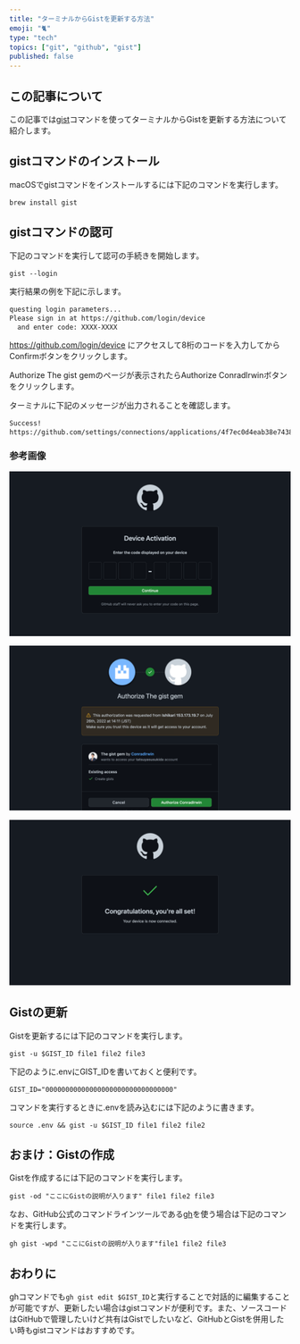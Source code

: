 ```yaml
---
title: "ターミナルからGistを更新する方法"
emoji: "🐈"
type: "tech"
topics: ["git", "github", "gist"]
published: false
---
```


## この記事について

この記事では[gist](https://github.com/defunkt/gist)コマンドを使ってターミナルからGistを更新する方法について紹介します。



## gistコマンドのインストール

macOSでgistコマンドをインストールするには下記のコマンドを実行します。

```shell
brew install gist
```



## gistコマンドの認可

下記のコマンドを実行して認可の手続きを開始します。

```shell
gist --login
```

実行結果の例を下記に示します。

```
questing login parameters...
Please sign in at https://github.com/login/device
  and enter code: XXXX-XXXX
```

https://github.com/login/device にアクセスして8桁のコードを入力してからConfirmボタンをクリックします。

Authorize The gist gemのページが表示されたらAuthorize Conradlrwinボタンをクリックします。

ターミナルに下記のメッセージが出力されることを確認します。

```
Success! https://github.com/settings/connections/applications/4f7ec0d4eab38e74384e
```

### 参考画像

![](/images/articles/gist-cli-update/img-authorize-01.png)

![](/images/articles/gist-cli-update/img-authorize-02.png)

![](/images/articles/gist-cli-update/img-authorize-03.png)



## Gistの更新

Gistを更新するには下記のコマンドを実行します。

```shell
gist -u $GIST_ID file1 file2 file3
```

下記のように.envにGIST_IDを書いておくと便利です。

```:.env
GIST_ID="00000000000000000000000000000000"
```

コマンドを実行するときに.envを読み込むには下記のように書きます。

```shell
source .env && gist -u $GIST_ID file1 file2 file2
```



## おまけ：Gistの作成

Gistを作成するには下記のコマンドを実行します。

```shell
gist -od "ここにGistの説明が入ります" file1 file2 file3
```

なお、GitHub公式のコマンドラインツールである[gh](https://cli.github.com/)を使う場合は下記のコマンドを実行します。

```shell
gh gist -wpd "ここにGistの説明が入ります"file1 file2 file3
```



## おわりに

ghコマンドでも`gh gist edit $GIST_ID`と実行することで対話的に編集することが可能ですが、更新したい場合はgistコマンドが便利です。また、ソースコードはGitHubで管理したいけど共有はGistでしたいなど、GitHubとGistを併用したい時もgistコマンドはおすすめです。
